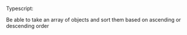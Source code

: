 Typescript:

Be able to take an array of objects and sort them based on ascending or descending order
